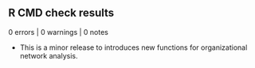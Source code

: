 ## R CMD check results

0 errors | 0 warnings | 0 notes

* This is a minor release to introduces new functions for organizational network
analysis.
